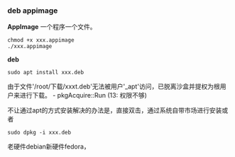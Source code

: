 

### deb appimage

**AppImage** 一个程序一个文件。
```
chmod +x xxx.appimage
./xxx.appimage
```

**deb**
```
sudo apt install xxx.deb
```
 由于文件'/root/下载/xxxt.deb'无法被用户'_apt'访问，已脱离沙盒并提权为根用户来进行下载。 - pkgAcquire::Run (13: 权限不够)

不让通过apt的方式安装解决的办法是，直接双击，通过系统自带市场进行安装或者
```
sudo dpkg -i xxx.deb
```





老硬件debian新硬件fedora，

